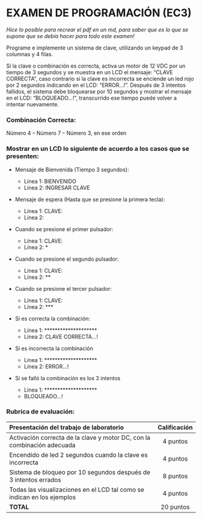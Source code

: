 # EXAMEN DE PROGRAMACIÓN (EC3)

*Hice lo posible para recrear el pdf en un md, para saber que es lo que se supone que se debía hacer para todo este examen!*

Programe e implemente un sistema de clave, utilizando un keypad de 3 columnas y 4 filas.

Si la clave o combinación es correcta, activa un motor de 12 VDC por un tiempo de 3 segundos y se muestra en un LCD el mensaje: “CLAVE CORRECTA”, caso contrario si la clave es incorrecta se enciende un led rojo por 2 segundos indicando en el LCD:
“ERROR…!”. Después de 3 intentos fallidos, el sistema debe bloquearse por 10 segundos y mostrar el mensaje en el LCD: “BLOQUEADO…!”, transcurrido ese tiempo puede volver a intentar nuevamente.

### Combinación Correcta:
Número 4 – Número 7 – Número 3, en ese orden 

### Mostrar en un LCD lo siguiente de acuerdo a los casos que se presenten:
- Mensaje de Bienvenida (Tiempo 3 segundos):
    - Línea 1: BIENVENIDO
    - Línea 2: INGRESAR CLAVE

- Mensaje de espera (Hasta que se presione la primera tecla):
    - Línea 1: CLAVE:
    - Línea 2:

- Cuando se presione el primer pulsador:
    - Línea 1: CLAVE:
    - Línea 2: *

- Cuando se presione el segundo pulsador:
    - Línea 1: CLAVE:
    - Línea 2: **

- Cuando se presione el tercer pulsador:
    - Línea 1: CLAVE:
    - Línea 2: ***

- Si es correcta la combinación:
    - Línea 1: ********************
    - Línea 2: CLAVE CORRECTA…!

- Si es incorrecta la combinación
    - Línea 1: ********************
    - Línea 2: ERROR…!

- Si se falló la combinación es los 3 intentos
    - Línea 1: ********************
    - BLOQUEADO…!

### Rubrica de evaluación:

| **Presentación del trabajo de laboratorio** | **Calificación** |
| :----------- | :-----------: |
| Activación correcta de la clave y motor DC, con la combinación adecuada | 4 puntos |
| Encendido de led 2 segundos cuando la clave es incorrecta | 4 puntos |
| Sistema de bloqueo por 10 segundos después de 3 intentos errados | 8 puntos |
| Todas las visualizaciones en el LCD tal como se indican en los ejemplos | 4 puntos |
| **TOTAL** | 20 puntos |